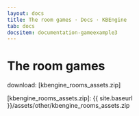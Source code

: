 ```yaml
---
layout: docs
title: The room games · Docs · KBEngine
tab: docs
docsitem: documentation-gameexample3
---
```


The room games
====================

download:
[kbengine_rooms_assets.zip]



[kbengine_rooms_assets.zip]: {{ site.baseurl }}/assets/other/kbengine_rooms_assets.zip